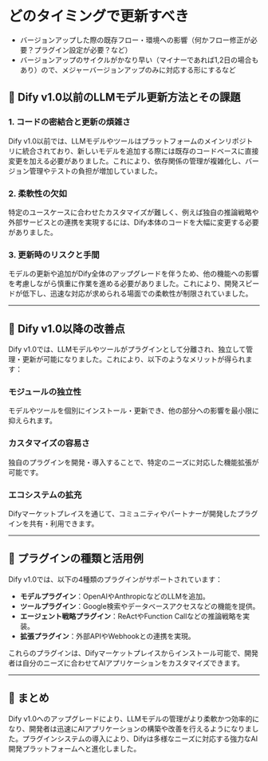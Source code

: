 # どのタイミングで更新すべき
- バージョンアップした際の既存フロー・環境への影響（何かフロー修正が必要？プラグイン設定が必要？など）
- バージョンアップのサイクルがかなり早い（マイナーであれば1,2日の場合もあり）ので、メジャーバージョンアップのみに対応する形にするなど

## 🔧 Dify v1.0以前のLLMモデル更新方法とその課題

### 1. コードの密結合と更新の煩雑さ
Dify v1.0以前では、LLMモデルやツールはプラットフォームのメインリポジトリに統合されており、新しいモデルを追加する際には既存のコードベースに直接変更を加える必要がありました。これにより、依存関係の管理が複雑化し、バージョン管理やテストの負担が増加していました。

### 2. 柔軟性の欠如
特定のユースケースに合わせたカスタマイズが難しく、例えば独自の推論戦略や外部サービスとの連携を実現するには、Dify本体のコードを大幅に変更する必要がありました。

### 3. 更新時のリスクと手間
モデルの更新や追加がDify全体のアップグレードを伴うため、他の機能への影響を考慮しながら慎重に作業を進める必要がありました。これにより、開発スピードが低下し、迅速な対応が求められる場面での柔軟性が制限されていました。

---

## 🚀 Dify v1.0以降の改善点

Dify v1.0では、LLMモデルやツールがプラグインとして分離され、独立して管理・更新が可能になりました。これにより、以下のようなメリットが得られます：

### モジュールの独立性
モデルやツールを個別にインストール・更新でき、他の部分への影響を最小限に抑えられます。

### カスタマイズの容易さ
独自のプラグインを開発・導入することで、特定のニーズに対応した機能拡張が可能です。

### エコシステムの拡充
Difyマーケットプレイスを通じて、コミュニティやパートナーが開発したプラグインを共有・利用できます。

---

## 🧩 プラグインの種類と活用例

Dify v1.0では、以下の4種類のプラグインがサポートされています：

- **モデルプラグイン**：OpenAIやAnthropicなどのLLMを追加。
- **ツールプラグイン**：Google検索やデータベースアクセスなどの機能を提供。
- **エージェント戦略プラグイン**：ReActやFunction Callなどの推論戦略を実装。
- **拡張プラグイン**：外部APIやWebhookとの連携を実現。

これらのプラグインは、Difyマーケットプレイスからインストール可能で、開発者は自分のニーズに合わせてAIアプリケーションをカスタマイズできます。

---

## 🔄 まとめ

Dify v1.0へのアップグレードにより、LLMモデルの管理がより柔軟かつ効率的になり、開発者は迅速にAIアプリケーションの構築や改善を行えるようになりました。プラグインシステムの導入により、Difyは多様なニーズに対応する強力なAI開発プラットフォームへと進化しました。

